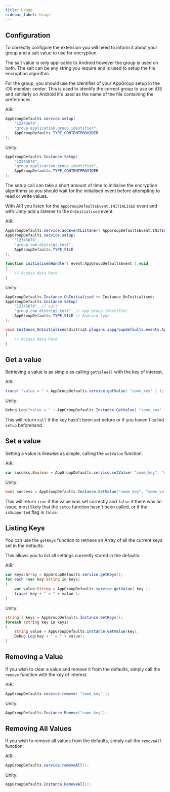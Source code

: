 ```yaml
---
title: Usage
sidebar_label: Usage
---
```


## Configuration 

To correctly configure the extension you will need to inform it about your group and a salt value to use for encryption.

The salt value is only applicable to Android however the group is used on both. 
The salt can be any string you require and is used to setup the file encryption algorithm. 


For the group, you should use the identifier of your AppGroup setup in the iOS member center. 
This is used to identify the correct group to use on iOS and similarly on Android it's used as the
name of the file containing the preferences.

AIR:

```actionscript
AppGroupDefaults.service.setup( 
	"12345678", 
	"group.application.group.identifier", 
	AppGroupDefaults.TYPE_CONTENTPROVIDER 
);
```

Unity: 

```csharp
AppGroupDefaults.Instance.Setup( 
	"12345678", 
	"group.application.group.identifier", 
	AppGroupDefaults.TYPE_CONTENTPROVIDER 
);
```


The setup call can take a short amount of time to initialise the encryption algorithms so you should
wait for the initialised event before attempting to read or write values.

With AIR you listen for the `AppGroupDefaultsEvent.INITIALISED` event and with Unity add a listener to the `OnInitialised` event.


AIR: 

```actionscript
AppGroupDefaults.service.addEventListener( AppGroupDefaultsEvent.INITIALISED, initialisedHandler );
AppGroupDefaults.service.setup( 
	"12345678", 
	"group.com.distriqt.test",
	AppGroupDefaults.TYPE_FILE 
);
					
function initialisedHandler( event:AppGroupDefaultsEvent ):void
{
	// Access data here
}
```


Unity:

```csharp
AppGroupDefaults.Instance.OnInitialised += Instance_OnInitialised;
AppGroupDefaults.Instance.Setup(
	"12345678", // salt
	"group.com.distriqt.test", // app group identifier
	AppGroupDefaults.TYPE_FILE // Android type
);

void Instance_OnInitialised(distriqt.plugins.appgroupdefaults.events.AppGroupDefaultsEvent e)
{
	// Access data here
}
```


## Get a value

Retrieving a value is as simple as calling `getValue()` with the key of interest.

AIR:

```actionscript
trace( "value = " + AppGroupDefaults.service.getValue( "some_key" ) );
```

Unity:

```csharp
Debug.Log("value = " + AppGroupDefaults.Instance.GetValue( "some_key" ));
```


This will return `null` if the key hasn't been set before or if you haven't called `setup` beforehand.


## Set a value

Setting a value is likewise as simple, calling the `setValue` function.

AIR:

```actionscript
var success:Boolean = AppGroupDefaults.service.setValue( "some_key", "some_value" );
```

Unity:

```csharp
bool success = AppGroupDefaults.Instance.SetValue("some_key", "some_value");
```


This will return `true` if the value was set correctly and `false` if there was an issue, most likely 
that the `setup` function hasn't been called, or if the `isSupported` flag is `false`.


## Listing Keys

You can use the `getKeys` function to retrieve an Array of all the current keys
set in the defaults. 

This allows you to list all settings currently stored in the defaults.

AIR: 

```actionscript
var keys:Array = AppGroupDefaults.service.getKeys();
for each (var key:String in keys)
{
	var value:String = AppGroupDefaults.service.getValue( key );
	trace( key + " = " + value );
}
```

Unity:

```csharp
string[] keys = AppGroupDefaults.Instance.GetKeys();
foreach (string key in keys)
{
	string value = AppGroupDefaults.Instance.GetValue(key);
	Debug.Log(key + " = " + value);
}
```

## Removing a Value

If you wish to clear a value and remove it from the defaults, simply call the `remove` function with the key of interest.

AIR: 

```actionscript
AppGroupDefaults.service.remove( "some_key" );
```

Unity:

```csharp
AppGroupDefaults.Instance.Remove("some_key");
```

## Removing All Values

If you wish to remove all values from the defaults, simply call the `removeAll` function:

AIR:

```actionscript
AppGroupDefaults.service.removeAll();
```

Unity: 

```csharp
AppGroupDefaults.Instance.RemoveAll();
```


